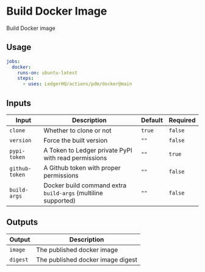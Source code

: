# Build Docker Image

Build Docker image

## Usage

```yaml
jobs:
  docker:
    runs-on: ubuntu-latest
    steps:
      - uses: LedgerHQ/actions/pdm/docker@main
```

## Inputs

| Input | Description | Default | Required |
|-------|-------------|---------|----------|
| `clone` | Whether to clone or not | `true` | `false` |
| `version` | Force the built version | `""` | `false` |
| `pypi-token` | A Token to Ledger private PyPI with read permissions | `""` | `true` |
| `github-token` | A Github token with proper permissions | `""` | `false` |
| `build-args` | Docker build command extra `build-args` (multiline supported) | `""` | `false` |

## Outputs

| Output | Description |
|--------|-------------|
| `image` | The published docker image |
| `digest` | The published docker image digest |
